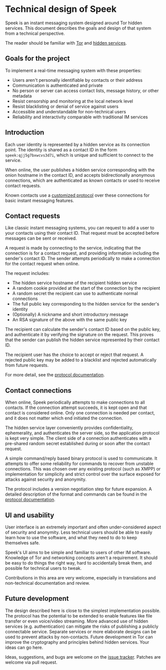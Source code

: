 # Technical design of Speek

Speek is an instant messaging system designed around Tor hidden services. This document describes the goals and design of that system from a technical perspective.

The reader should be familiar with [Tor](https://www.torproject.org/about/overview.html.en) and [hidden services](https://www.torproject.org/docs/hidden-services.html.en).

## Goals for the project

To implement a real-time messaging system with these properties:

 * Users aren't personally identifiable by contacts or their address
 * Communication is authenticated and private
 * No person or server can access contact lists, message history, or other metadata
 * Resist censorship and monitoring at the local network level
 * Resist blacklisting or denial of service against users
 * Accessible and understandable for non-technical users
 * Reliability and interactivity comparable with traditional IM services

## Introduction

Each user identity is represented by a hidden service as its connection point. The identity is shared as a contact ID in the form `speek:qjj5g7bxwcvs3d7i`, which is unique and sufficient to connect to the service.

When online, the user publishes a hidden service corresponding with the onion hostname in the contact ID, and accepts bidirectionally anonymous connections, which are authenticated as known contacts or used to receive contact requests.

Known contacts use a [customized protocol](https://github.com/Speek-App/Speek/blob/main/doc/protocol.md) over these connections for basic instant messaging features.

## Contact requests

Like classic instant messaging systems, you can request to add a user to your contacts using their contact ID. That request must be accepted before messages can be sent or received.

A request is made by connecting to the service, indicating that the connection is for a contact request, and providing information including the sender's contact ID. The sender attempts periodically to make a connection for the contact request when online.

The request includes:

 * The hidden service hostname of the recipient hidden service
 * A random cookie provided at the start of the connection by the recipient
 * A random secret the recipient can use to authenticate normal connections
 * The full public key corresponding to the hidden service for the sender's identity
 * (Optionally) A nickname and short introductory message
 * An RSA signature of the above with the same public key

The recipient can calculate the sender's contact ID based on the public key, and authenticate it by verifying the signature on the request. This proves that the sender can publish the hidden service represented by their contact ID.

The recipient user has the choice to accept or reject that request. A rejected public key may be added to a blacklist and rejected automatically from future requests.

For more detail, see the [protocol documentation](https://github.com/Speek-App/Speek/blob/main/doc/protocol.md#contact-request-channel).

## Contact connections

When online, Speek periodically attempts to make connections to all contacts. If the connection attempt succeeds, it is kept open and that contact is considered online. Only one connection is needed per contact, and it does not matter which end initiated the connection.

The hidden service layer conveniently provides confidentiality, ephemerality, and authenticates the server side, so the application protocol is kept very simple. The client side of a connection authenticates with a pre-shared random secret established during or soon after the contact request.

A simple command/reply based binary protocol is used to communicate. It attempts to offer some reliability for commands to recover from unstable connections. This was chosen over any existing protocol (such as XMPP) or implementation for simplicity and strict control over the surface exposed for attacks against security and anonymity.

The protocol includes a version negotiation step for future expansion. A detailed description of the format and commands can be found in the [protocol documentation](https://github.com/Speek-App/Speek/blob/main/doc/protocol.md#introduction-and-version-negotiation).

## UI and usability

User interface is an extremely important and often under-considered aspect of security and anonymity. Less technical users should be able to easily learn how to use the software, and what they need to do to keep themselves safe.

Speek's UI aims to be simple and familiar to users of other IM software. Knowledge of Tor and networking concepts aren't a requirement. It should be easy to do things the right way, hard to accidentally break them, and possible for technical users to tweak.

Contributions in this area are very welcome, especially in translations and non-technical documentation and review.

## Future development

The design described here is close to the simplest implementation possible. The protocol has the potential to be extended to enable features like file transfer or even voice/video streaming. More advanced use of hidden services (e.g. authentication) can mitigate the risks of publishing a publicly connectable service. Separate services or more elaborate designs can be used to prevent attacks by non-contacts. Future development in Tor can improve the cryptography and principles behind hidden services. Your ideas can go here.

Ideas, suggestions, and bugs are welcome on the [issue tracker](https://github.com/Speek-App/Speek/issues). Patches are welcome via pull request.
